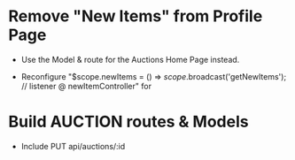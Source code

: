 # Remove "New Items" from Profile Page

  - Use the Model & route for the Auctions Home Page instead.

  - Reconfigure "$scope.newItems = () => $scope.$broadcast('getNewItems'); // listener @ newItemController" for

# Build AUCTION routes & Models

  - Include PUT api/auctions/:id

